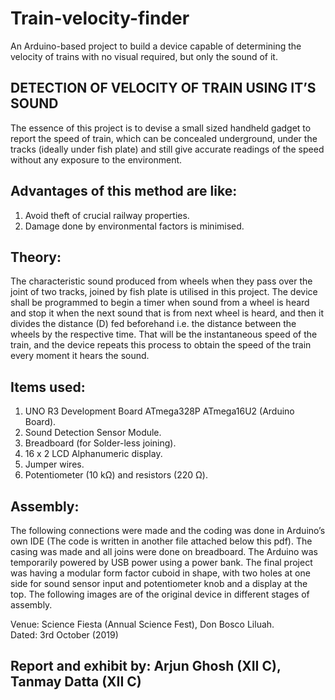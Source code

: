 # Train-velocity-finder
An Arduino-based project to build a device capable of determining the velocity of trains with no visual required, but only the sound of it.


DETECTION OF VELOCITY OF TRAIN USING IT’S SOUND
-----------------------------------------------
The essence of this project is to devise a small sized handheld gadget to report the speed of train, which can be concealed underground, under the tracks (ideally under fish plate) and still give accurate readings of the speed without any exposure to the environment.

Advantages of this method are like:
-----------------------------------
1)	Avoid theft of crucial railway properties.
2)	Damage done by environmental factors is minimised.

Theory:
------
The characteristic sound produced from wheels when they pass over the joint of two tracks, joined by fish plate is utilised in this project.
The device shall be programmed to begin a timer when sound from a wheel is heard and stop it when the next sound that is from next wheel is heard, and then it divides the distance (D) fed beforehand i.e. the distance between the wheels by the respective time. That will be the instantaneous speed of the train, and the device repeats this process to obtain the speed of the train every moment it hears the sound.

Items used: 
----------
1)	UNO R3 Development Board ATmega328P ATmega16U2 (Arduino Board).
2)	Sound Detection Sensor Module.
3)	Breadboard (for Solder-less joining).
4)	16 x 2 LCD Alphanumeric display.
5)	Jumper wires.
6)	Potentiometer (10 kΩ) and resistors (220 Ω).
          
Assembly:
--------
  The following connections were made and the coding was done in Arduino’s own IDE (The code is written in another file attached below this pdf). The casing was made and all joins were done on breadboard. The Arduino was temporarily powered by USB power using a power bank. The final project was having a modular form factor cuboid in shape, with two holes at one side for sound sensor input and potentiometer knob and a display at the top. The following images are of the original device in different stages of assembly.    

                                  


Venue: Science Fiesta (Annual Science Fest), Don Bosco Liluah.  
Dated: 3rd October (2019)

Report and exhibit by: Arjun Ghosh (XII C), Tanmay Datta (XII C)
---------------------------------------------------------------
